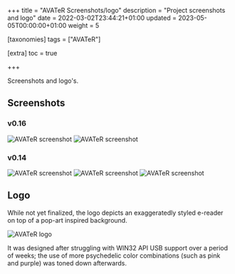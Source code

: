 +++
title = "AVATeR Screenshots/logo"
description = "Project screenshots and logo"
date = 2022-03-02T23:44:21+01:00
updated = 2023-05-05T00:00:00+01:00
weight = 5

[taxonomies]
tags = ["AVATeR"]

[extra]
toc = true

+++

Screenshots and logo's.

<!-- more -->

## Screenshots

### v0.16
![AVATeR screenshot](/files/avater/screenshots/avater-screenshot-0.16-1.png)
![AVATeR screenshot](/files/avater/screenshots/avater-screenshot-0.16-2.png)

### v0.14
![AVATeR screenshot](/files/avater/screenshots/avater-screenshot-0.14-1.png)
![AVATeR screenshot](/files/avater/screenshots/avater-screenshot-0.14-2.png)
![AVATeR screenshot](/files/avater/screenshots/avater-screenshot-0.14-3.png)

## Logo

While not yet finalized, the logo depicts an exaggeratedly styled e-reader on top of a pop-art inspired background.

![AVATeR logo](/images/logo-avater.png)

It was designed after struggling with WIN32 API USB support over a period of weeks; the use of more psychedelic color combinations (such as pink and purple) was toned down afterwards.

